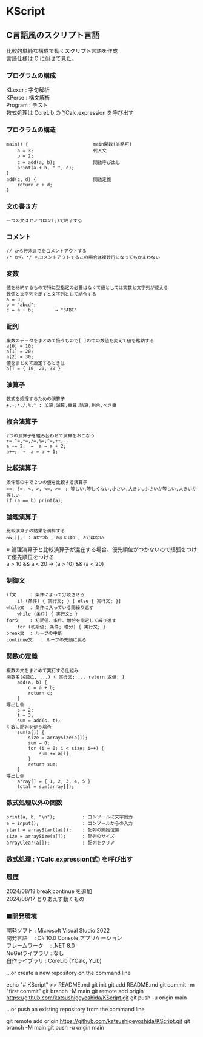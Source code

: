 # KScript
## C言語風のスクリプト言語

比較的単純な構成で動くスクリプト言語を作成  
言語仕様は C に似せて見た。  

### プログラムの構成
KLexer  :   字句解析  
KPerse  :   構文解析  
Program :   テスト  
数式処理は CoreLib の YCalc.expression を呼び出す  

### プロクラムの構造
    main() {                        main関数(省略可)
        a = 3;                      代入文
        b = 2;
        c = add(a, b);              関数呼び出し
        print(a + b, " ", c);
    }
    add(c, d) {                     関数定義
        return c + d;
    }

### 文の書き方
    一つの文はセミコロン(;)で終了する

### コメント
    // から行末までをコメントアウトする
    /* から */ もコメントアウトするこの場合は複数行になってもかまわない

### 変数
    値を格納するもので特に型指定の必要はなくて値としては実数と文字列が使える
    数値と文字列を足すと文字列として結合する
    a = 3;
    b = "abcd";
    c = a + b;        → "3ABC"

### 配列
    複数のデータをまとめて扱うもので[ ]の中の数値を変えて値を格納する
    a[0] = 10;
    a[1] = 20;
    a[2] = 30;
    値をまとめて設定するときは
    a[] = { 10, 20, 30 }

### 演算子
    数式を処理するための演算子
    +,-,*,/,%,^ : 加算,減算,乗算,除算,剰余,べき乗
### 複合演算子
    2つの演算子を組み合わせて演算をおこなう
    +=,^=,*=,/=,%=,^=,++,--
    a += 2;  →  a = a + 2;
    a++;  →  a = a + 1;
### 比較演算子
    条件部の中で２つの値を比較する演算子
    ==, !=, <, >, <=, >=　: 等しい,等しくない,小さい,大きい,小さいか等しい,大きいか等しい
    if (a == b) print(a);
### 論理演算子
    比較演算子の結果を演算する
    &&,||,! : aかつb , aまたはb , aではない

※ 論理演算子と比較演算子が混在する場合、優先順位がつかないので括弧をつけて優先順位をつける  
    a > 10 && a < 20  →  (a > 10) && (a < 20)  

### 制御文
    if文     : 条件によって分岐させる
        if (条件) { 実行文; } [ else { 実行文; }]
    while文  : 条件に入っている間繰り返す
        while (条件) { 実行文; }
    for文    : 初期値、条件、増分を指定して繰り返す
        for (初期値; 条件; 増分) { 実行文; }
    break文  : ループの中断
    continue文   : ループの先頭に戻る

### 関数の定義
    複数の文をまとめて実行する仕組み
    関数名(引数1, ...) { 実行文; ... return 返値; }
        add(a, b) {
            c = a + b;
            return c;
        }
    呼出し側
        s = 2;
        t = 3;
        sum = add(s, t);
    引数に配列を使う場合
        sum(a[]) {
            size = arraySize(a[]);
            sum = 0;
            for (i = 0; i < size; i++) {
                sum += a[i];
            }
            return sum;
        }
    呼出し側
        array[] = { 1, 2, 3, 4, 5 }
        total = sum(array[]);

### 数式処理以外の関数
    print(a, b, "\n");          : コンソールに文字出力
    a = input();                : コンソールからの入力
    start = arrayStart(a[]);    : 配列の開始位置
    size = arraySize(a[]);      : 配列のサイズ
    arrayClear(a[]);            : 配列をクリア

### 数式処理 : YCalc.expression(式) を呼び出す



### 履歴
2024/08/18 break,continue を追加  
2024/08/17 とりあえず動くもの  

### ■開発環境  
開発ソフト : Microsoft Visual Studio 2022  
開発言語　 : C# 10.0 Console アプリケーション  
フレームワーク　 :  .NET 8.0  
NuGetライブラリ : なし  
自作ライブラリ  : CoreLib (YCalc, YLib)  
  
  
…or create a new repository on the command line

echo "# KScript" >> README.md
git init
git add README.md
git commit -m "first commit"
git branch -M main
git remote add origin https://github.com/katsushigeyoshida/KScript.git
git push -u origin main

…or push an existing repository from the command line

git remote add origin https://github.com/katsushigeyoshida/KScript.git
git branch -M main
git push -u origin main
